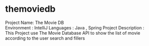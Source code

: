 # themoviedb

Project Name: The Movie DB  
Environment	:	IntelliJ
Languages	:	Java , Spring
Project Description	:	
This Project use The Movie Database API to show the list of movie according to the user search and fillers 


